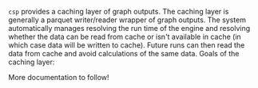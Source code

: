 `csp` provides a caching layer of graph outputs. The caching layer is generally a parquet writer/reader wrapper of graph outputs. The system automatically manages resolving the run time of the engine and resolving whether the data can be read from cache or isn't available in cache (in which case data will be written to cache). Future runs can then read the data from cache and avoid calculations of the same data. Goals of the caching layer:


More documentation to follow!
